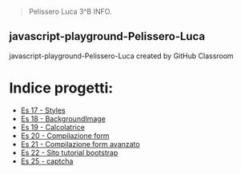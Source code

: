 > Pelissero Luca 3^B INFO.
## javascript-playground-Pelissero-Luca
javascript-playground-Pelissero-Luca created by GitHub Classroom

# Indice progetti:
- [Es 17 - Styles](https://github.com/vallauri-ict/javascript-playground-Pelissero-Luca/tree/master/Es%2017-styles)
- [Es 18 - BackgroundImage](https://github.com/vallauri-ict/javascript-playground-Pelissero-Luca/tree/master/Es%2018-Background%20image)
- [Es 19 - Calcolatrice](https://github.com/vallauri-ict/javascript-playground-Pelissero-Luca/tree/master/Es%2019-Calcolatrice)
- [Es 20 - Compilazione form](https://github.com/vallauri-ict/javascript-playground-Pelissero-Luca/tree/master/Es%2020-Compilazione%20Form)
- [Es 21 - Compilazione form avanzato](https://github.com/vallauri-ict/javascript-playground-Pelissero-Luca/tree/master/Es%2021-Validazionde%20form%20avanzato)
- [Es 22 - Sito tutorial bootstrap](https://github.com/vallauri-ict/javascript-playground-Pelissero-Luca/tree/master/Es%2022-Sito%20tutorial%20bootstrap)
- [Es 25 - captcha](https://github.com/vallauri-ict/javascript-playground-Pelissero-Luca/tree/master/Es%2025-captcha)

